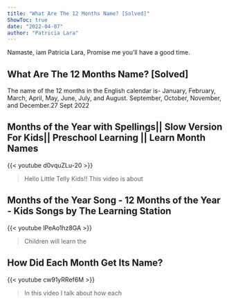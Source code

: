 ```yaml
---
title: "What Are The 12 Months Name? [Solved]"
ShowToc: true 
date: "2022-04-07"
author: "Patricia Lara" 
---
```


Namaste, iam Patricia Lara, Promise me you’ll have a good time.
## What Are The 12 Months Name? [Solved]
 The name of the 12 months in the English calendar is- January, February, March, April, May, June, July, and August. September, October, November, and December.27 Sept 2022

## Months of the Year with Spellings|| Slow Version For Kids|| Preschool Learning || Learn Month Names
{{< youtube d0vquZLu-20 >}}
>Hello Little Telly Kids!! This video is about 

## Months of the Year Song - 12 Months of the Year - Kids Songs by The Learning Station
{{< youtube lPeAo1hz8GA >}}
>Children will learn the 

## How Did Each Month Get Its Name?
{{< youtube cw91yRRef6M >}}
>In this video I talk about how each 

